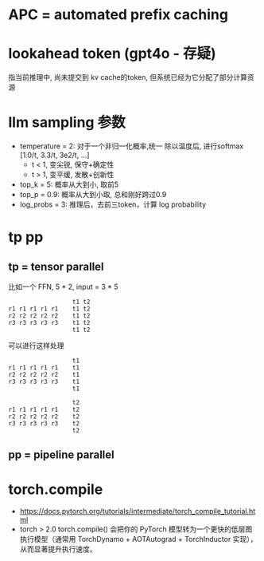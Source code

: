 # APC = automated prefix caching
# lookahead token (gpt4o - 存疑)
指当前推理中, 尚未提交到 kv cache的token, 但系统已经为它分配了部分计算资源

# llm sampling 参数
- temperature = 2: 对于一个非归一化概率,统一 除以温度后, 进行softmax [1.0/t, 3.3/t, 3e2/t, ...]
  - t < 1, 变尖锐, 保守+确定性
  - t > 1, 变平缓, 发散+创新性
- top_k = 5: 概率从大到小, 取前5
- top_p = 0.9: 概率从大到小取, 总和刚好跨过0.9
- log_probs = 3: 推理后，去前三token，计算 log probability

# tp pp

## tp = tensor parallel
比如一个 FFN, 5 * 2, input = 3 * 5
```
                  t1 t2
r1 r1 r1 r1 r1    t1 t2
r2 r2 r2 r2 r2    t1 t2
r3 r3 r3 r3 r3    t1 t2
                  t1 t2
```
可以进行这样处理
```
                  t1
r1 r1 r1 r1 r1    t1
r2 r2 r2 r2 r2    t1
r3 r3 r3 r3 r3    t1
                  t1
```

```
                  t2
r1 r1 r1 r1 r1    t2
r2 r2 r2 r2 r2    t2
r3 r3 r3 r3 r3    t2
                  t2
```

## pp = pipeline parallel


# torch.compile
- https://docs.pytorch.org/tutorials/intermediate/torch_compile_tutorial.html
- torch > 2.0
torch.compile() 会把你的 PyTorch 模型转为一个更快的低层图执行模型（通常用 TorchDynamo + AOTAutograd + TorchInductor 实现），从而显著提升执行速度。